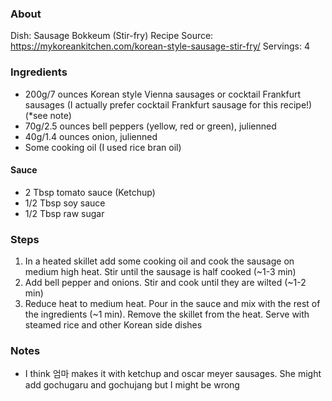 ### About
Dish: Sausage Bokkeum (Stir-fry)
Recipe Source: https://mykoreankitchen.com/korean-style-sausage-stir-fry/
Servings: 4

### Ingredients
- 200g/7 ounces Korean style Vienna sausages or cocktail Frankfurt sausages (I actually prefer cocktail Frankfurt sausage for this recipe!) (*see note)
- 70g/2.5 ounces bell peppers (yellow, red or green), julienned
- 40g/1.4 ounces onion, julienned
- Some cooking oil (I used rice bran oil)

#### Sauce
- 2 Tbsp tomato sauce (Ketchup)
- 1/2 Tbsp soy sauce
- 1/2 Tbsp raw sugar

### Steps
1) In a heated skillet add some cooking oil and cook the sausage on medium high heat. Stir until the sausage is half cooked (~1-3 min)
2) Add bell pepper and onions. Stir and cook until they are wilted (~1-2 min)
3) Reduce heat to medium heat. Pour in the sauce and mix with the rest of the ingredients (~1 min). Remove the skillet from the heat. Serve with steamed rice and other Korean side dishes

### Notes
- I think 엄마 makes it with ketchup and oscar meyer sausages. She might add gochugaru and gochujang but I might be wrong